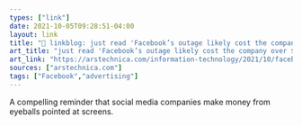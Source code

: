 ```yaml
---
types: ["link"]
date: 2021-10-05T09:28:51-04:00
layout: link
title: "🔗 linkblog: just read 'Facebook’s outage likely cost the company over $60 million | Ars Technica'"
art_title: "just read 'Facebook’s outage likely cost the company over $60 million | Ars Technica"
art_link: "https://arstechnica.com/information-technology/2021/10/facebook-outage-likely-caused-60m-loss-impacted-small-businesses/"
sources: ["arstechnica.com"]
tags: ["Facebook","advertising"]
---
```

A compelling reminder that social media companies make money from eyeballs pointed at screens.

